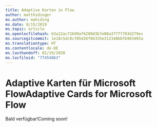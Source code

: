 ```yaml
---
title: Adaptive Karten in Flow
author: matthidinger
ms.author: mahiding
ms.date: 8/15/2019
ms.topic: article
ms.openlocfilehash: b3a12ac71b99af6208d3b7e80a3777f703d279ec
ms.sourcegitcommit: 1e18c5dc0cf85d26f66335e312348bbfb903d95a
ms.translationtype: HT
ms.contentlocale: de-DE
ms.lasthandoff: 02/19/2020
ms.locfileid: "77454863"
---
```

# <a name="adaptive-cards-for-microsoft-flow"></a><span data-ttu-id="bbf1e-102">Adaptive Karten für Microsoft Flow</span><span class="sxs-lookup"><span data-stu-id="bbf1e-102">Adaptive Cards for Microsoft Flow</span></span>

<span data-ttu-id="bbf1e-103">Bald verfügbar!</span><span class="sxs-lookup"><span data-stu-id="bbf1e-103">Coming soon!</span></span>
